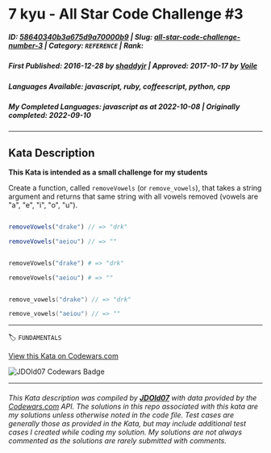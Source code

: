 # 7 kyu - All Star Code Challenge #3

##### **ID**: [58640340b3a675d9a70000b9](https://www.codewars.com/kata/58640340b3a675d9a70000b9) | **Slug**: [all-star-code-challenge-number-3](https://www.codewars.com/kata/58640340b3a675d9a70000b9) | **Category**: `REFERENCE` | **Rank**: <span style="color:white">7 kyu</span>

##### **First Published**: 2016-12-28 ***by*** [shaddyjr](https://www.codewars.com/users/shaddyjr) | **Approved**: 2017-10-17 ***by*** [Voile](https://www.codewars.com/users/Voile)

##### **Languages Available**: javascript, ruby, coffeescript, python, cpp

##### **My Completed Languages**: javascript ***as at*** 2022-10-08 | **Originally completed**: 2022-09-10

---

## Kata Description


**This Kata is intended as a small challenge for my students**



Create a function, called ``removeVowels`` (or ``remove_vowels``), that takes a string argument and returns that same string with all vowels removed (vowels are "a", "e", "i", "o", "u").



```javascript

removeVowels("drake") // => "drk"

removeVowels("aeiou") // => ""

```



```ruby

removeVowels("drake") # => "drk"

removeVowels("aeiou") # => ""

```



```cpp

remove_vowels("drake") // => "drk"

remove_vowels("aeiou") // => ""

```



---


🏷 `FUNDAMENTALS`


[View this Kata on Codewars.com](https://www.codewars.com/kata/58640340b3a675d9a70000b9)

![](https://www.codewars.com/users/jdold07/badges/large "JDOld07 Codewars Badge")

---

###### *This Kata description was compiled by [**JDOld07**](https://tpstech.dev) with data provided by the [Codewars.com](https://www.codewars.com) API.  The solutions in this repo associated with this kata are my solutions unless otherwise noted in the code file.  Test cases are generally those as provided in the Kata, but may include additional test cases I created while coding my solution.  My solutions are not always commented as the solutions are rarely submitted with comments.*
